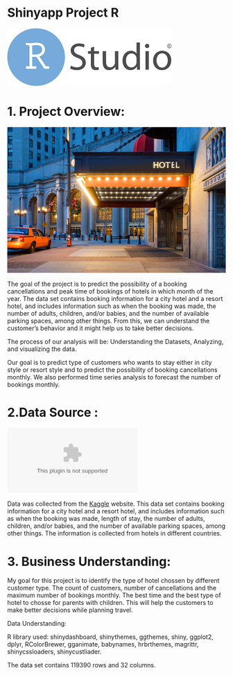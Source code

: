 # Shinyapp Project R
![](https://github.com/skala2/Hotel-Bookings/blob/main/R_studio.png)

 # 1.	Project Overview:
 ![](https://github.com/skala2/Hotel-Bookings/blob/main/hotel.jpeg)
 
 The goal of the project is to predict the possibility of a booking cancellations and peak time of bookings of hotels in which month of the year. The data set contains booking information for a city hotel and a resort hotel, and includes information such as when the booking was made, the number of adults, children, and/or babies, and the number of available parking spaces, among other things. From this, we can understand the customer’s behavior and it might help us to take better decisions.  

The process of our analysis will be: Understanding the Datasets, Analyzing, and visualizing the data. 

Our goal is to predict type of customers who wants to stay either in city style or resort style and to predict the possibility of booking cancellations monthly. We also performed time series analysis to forecast the number of bookings monthly.


# 2.Data Source :
![](https://github.com/skala2/Hotel-Bookings/blob/main/hotel_bookings.csv)

Data was collected from the [Kaggle](https://www.kaggle.com/jessemostipak/hotel-booking-demand) website.
This data set contains booking information for a city hotel and a resort hotel, and includes information such as when the booking was made, length of stay, the number of adults, children, and/or babies, and the number of available parking spaces, among other things.
The information is collected from hotels in different countries.

# 3.	Business Understanding:

My goal for this project is to identify the type of hotel chossen by different customer type. The count of customers, number of cancellations and the maximum number of bookings monthly. The best time and the best type of hotel to chosse for parents with children. This will help the customers to make better decisions while planning travel.

Data Understanding:

R library used: shinydashboard, shinythemes, ggthemes, shiny, ggplot2, dplyr, RColorBrewer, gganimate, babynames, hrbrthemes, magrittr, shinycssloaders, shinycustliader.

The data set contains 119390 rows and 32 columns.
